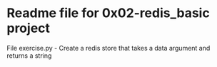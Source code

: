 # Readme file for 0x02-redis_basic project

File exercise.py - Create a redis store that takes a data argument and returns a string
